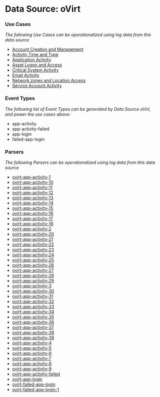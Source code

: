 Data Source: oVirt
==================

### Use Cases

_The following Use Cases can be operationalized using log data from this data source_

* [Account Creation and Management](usecase_account_creation_and_management.md)
* [Activity Time  and Type](usecase_activity_time__and_type.md)
* [Application Activity](usecase_application_activity.md)
* [Asset Logon and Access](usecase_asset_logon_and_access.md)
* [Critical System Activity](usecase_critical_system_activity.md)
* [Email Activity](usecase_email_activity.md)
* [Network zones and Location Access](usecase_network_zones_and_location_access.md)
* [Service Account Activity](usecase_service_account_activity.md)


### Event Types

_The following list of Event Types can be generated by Data Source oVirt, and power the use cases above:_

- app-activity
- app-activity-failed
- app-login
- failed-app-login


### Parsers

_The following Parsers can be operationalized using log data from this data source_

* [ovirt-app-activity-1](parserContent_ovirt-app-activity-1.md)
* [ovirt-app-activity-10](parserContent_ovirt-app-activity-10.md)
* [ovirt-app-activity-11](parserContent_ovirt-app-activity-11.md)
* [ovirt-app-activity-12](parserContent_ovirt-app-activity-12.md)
* [ovirt-app-activity-13](parserContent_ovirt-app-activity-13.md)
* [ovirt-app-activity-14](parserContent_ovirt-app-activity-14.md)
* [ovirt-app-activity-15](parserContent_ovirt-app-activity-15.md)
* [ovirt-app-activity-16](parserContent_ovirt-app-activity-16.md)
* [ovirt-app-activity-17](parserContent_ovirt-app-activity-17.md)
* [ovirt-app-activity-18](parserContent_ovirt-app-activity-18.md)
* [ovirt-app-activity-2](parserContent_ovirt-app-activity-2.md)
* [ovirt-app-activity-20](parserContent_ovirt-app-activity-20.md)
* [ovirt-app-activity-21](parserContent_ovirt-app-activity-21.md)
* [ovirt-app-activity-22](parserContent_ovirt-app-activity-22.md)
* [ovirt-app-activity-23](parserContent_ovirt-app-activity-23.md)
* [ovirt-app-activity-24](parserContent_ovirt-app-activity-24.md)
* [ovirt-app-activity-25](parserContent_ovirt-app-activity-25.md)
* [ovirt-app-activity-26](parserContent_ovirt-app-activity-26.md)
* [ovirt-app-activity-27](parserContent_ovirt-app-activity-27.md)
* [ovirt-app-activity-28](parserContent_ovirt-app-activity-28.md)
* [ovirt-app-activity-29](parserContent_ovirt-app-activity-29.md)
* [ovirt-app-activity-3](parserContent_ovirt-app-activity-3.md)
* [ovirt-app-activity-30](parserContent_ovirt-app-activity-30.md)
* [ovirt-app-activity-31](parserContent_ovirt-app-activity-31.md)
* [ovirt-app-activity-32](parserContent_ovirt-app-activity-32.md)
* [ovirt-app-activity-33](parserContent_ovirt-app-activity-33.md)
* [ovirt-app-activity-34](parserContent_ovirt-app-activity-34.md)
* [ovirt-app-activity-35](parserContent_ovirt-app-activity-35.md)
* [ovirt-app-activity-36](parserContent_ovirt-app-activity-36.md)
* [ovirt-app-activity-37](parserContent_ovirt-app-activity-37.md)
* [ovirt-app-activity-38](parserContent_ovirt-app-activity-38.md)
* [ovirt-app-activity-39](parserContent_ovirt-app-activity-39.md)
* [ovirt-app-activity-4](parserContent_ovirt-app-activity-4.md)
* [ovirt-app-activity-5](parserContent_ovirt-app-activity-5.md)
* [ovirt-app-activity-6](parserContent_ovirt-app-activity-6.md)
* [ovirt-app-activity-7](parserContent_ovirt-app-activity-7.md)
* [ovirt-app-activity-8](parserContent_ovirt-app-activity-8.md)
* [ovirt-app-activity-9](parserContent_ovirt-app-activity-9.md)
* [ovirt-app-activity-failed](parserContent_ovirt-app-activity-failed.md)
* [ovirt-app-login](parserContent_ovirt-app-login.md)
* [ovirt-failed-app-login](parserContent_ovirt-failed-app-login.md)
* [ovirt-failed-app-login-1](parserContent_ovirt-failed-app-login-1.md)
